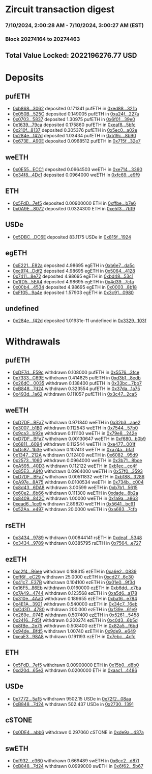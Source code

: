 # Zircuit transaction digest
### 7/10/2024, 2:00:28 AM - 7/10/2024, 3:00:27 AM (EST)
### Block 20274164 to 20274463

## Total Value Locked: 2022196276.77 USD

# Deposits
## pufETH
- [0xb868...3062](https://etherscan.io/address/0xb868aBfa31b26E175FBebF33Ee46203046A53062) deposited 0.171341 pufETH in [0xed88...321b](https://etherscan.io/tx/0xb868aBfa31b26E175FBebF33Ee46203046A53062)
- [0x050B...525C](https://etherscan.io/address/0x050B3a3da309943c505f37c28a5BCc3f3FEd525C) deposited 0.149005 pufETH in [0xa24f...227a](https://etherscan.io/tx/0x050B3a3da309943c505f37c28a5BCc3f3FEd525C)
- [0x0703...5837](https://etherscan.io/address/0x070330e027a3e4327bA69f0c8A1885df4B545837) deposited 1.30975 pufETH in [0x6f01...39e0](https://etherscan.io/tx/0x070330e027a3e4327bA69f0c8A1885df4B545837)
- [0x1639...79ca](https://etherscan.io/address/0x16397F7519a5bD1896D38eEd7011b319947079ca) deposited 0.175860 pufETH in [0xeaf8...5bfc](https://etherscan.io/tx/0x16397F7519a5bD1896D38eEd7011b319947079ca)
- [0x210f...8137](https://etherscan.io/address/0x210ff611f222d794C2586E64B6276C45BAA28137) deposited 0.305376 pufETH in [0x5ec0...a02e](https://etherscan.io/tx/0x210ff611f222d794C2586E64B6276C45BAA28137)
- [0x284e...f42d](https://etherscan.io/address/0x284eb7f7EAc7684786C69457fEFb41297274f42d) deposited 1.03434 pufETH in [0xb19c...8b90](https://etherscan.io/tx/0x284eb7f7EAc7684786C69457fEFb41297274f42d)
- [0x673E...A90E](https://etherscan.io/address/0x673E27F70FdeE6939a158bf7bb83d31fC160A90E) deposited 0.0968512 pufETH in [0x715f...32e7](https://etherscan.io/tx/0x673E27F70FdeE6939a158bf7bb83d31fC160A90E)
## weETH
- [0x0E55...ECC1](https://etherscan.io/address/0x0E55Ce5aBc6d8491A8bd1c576008F8297CCEECC1) deposited 0.0964503 weETH in [0xe714...3360](https://etherscan.io/tx/0x0E55Ce5aBc6d8491A8bd1c576008F8297CCEECC1)
- [0x34f8...4Dc1](https://etherscan.io/address/0x34f8EE457CfEea7Dc1bCbA3a8b4ddfA40eC64Dc1) deposited 0.0964000 weETH in [0xfc69...e9f9](https://etherscan.io/tx/0x34f8EE457CfEea7Dc1bCbA3a8b4ddfA40eC64Dc1)
## ETH
- [0x5FdD...7ef5](https://etherscan.io/address/0x5FdD3d141FBdF53196Ed7C17F75b23AdD77d7ef5) deposited 0.00900000 ETH in [0xffbe...b7e6](https://etherscan.io/tx/0x5FdD3d141FBdF53196Ed7C17F75b23AdD77d7ef5)
- [0x0A9E...8072](https://etherscan.io/address/0x0A9E0Ce7fB4ff63813a6eD73f1AB0d53a54f8072) deposited 0.0324300 ETH in [0xe5f3...7b19](https://etherscan.io/tx/0x0A9E0Ce7fB4ff63813a6eD73f1AB0d53a54f8072)
## USDe
- [0x5DBC...DC6E](https://etherscan.io/address/0x5DBC28567877b16Cc57140Fb0A7636cfE489DC6E) deposited 83.1175 USDe in [0x815f...1924](https://etherscan.io/tx/0x5DBC28567877b16Cc57140Fb0A7636cfE489DC6E)
## egETH
- [0xE221...E82a](https://etherscan.io/address/0xE221790fFAecDeEDbDFF0e155F64C4694E8dE82a) deposited 4.98695 egETH in [0xb6e7...da5c](https://etherscan.io/tx/0xE221790fFAecDeEDbDFF0e155F64C4694E8dE82a)
- [0xc974...Ddf2](https://etherscan.io/address/0xc974D6b9715209cD4491cd6483B2e43bCBdbDdf2) deposited 4.98695 egETH in [0x5064...4128](https://etherscan.io/tx/0xc974D6b9715209cD4491cd6483B2e43bCBdbDdf2)
- [0x7411...8e72](https://etherscan.io/address/0x7411485935FE77a1aE74eC932246a34b8D548e72) deposited 4.98695 egETH in [0xbd48...53c1](https://etherscan.io/tx/0x7411485935FE77a1aE74eC932246a34b8D548e72)
- [0x1fD5...5EA4](https://etherscan.io/address/0x1fD599974F6D05ce3D98870E7018091110485EA4) deposited 4.98695 egETH in [0x4d39...7cfa](https://etherscan.io/tx/0x1fD599974F6D05ce3D98870E7018091110485EA4)
- [0x00b4...4534](https://etherscan.io/address/0x00b431aC318D1b8cafA0544CEf89FAB8f71A4534) deposited 4.98695 egETH in [0x0003...8b18](https://etherscan.io/tx/0x00b431aC318D1b8cafA0544CEf89FAB8f71A4534)
- [0xFf05...9a4e](https://etherscan.io/address/0xFf057D867054a6F8930496f6Efe3DeDDD1e99a4e) deposited 1.57903 egETH in [0x3c91...0980](https://etherscan.io/tx/0xFf057D867054a6F8930496f6Efe3DeDDD1e99a4e)
## undefined
- [0x284e...f42d](https://etherscan.io/address/0x284eb7f7EAc7684786C69457fEFb41297274f42d) deposited 1.01931e-11 undefined in [0x3329...103f](https://etherscan.io/tx/0x284eb7f7EAc7684786C69457fEFb41297274f42d)
# Withdrawals
## pufETH
- [0xDF7d...E59c](https://etherscan.io/address/0xDF7dDAc6D0F22EA270B02FAB07fC221314d7E59c) withdrawn 0.108000 pufETH in [0x5576...3fce](https://etherscan.io/tx/0xDF7dDAc6D0F22EA270B02FAB07fC221314d7E59c)
- [0x7333...C69E](https://etherscan.io/address/0x73331e21486A7F4Bb3616325947cC9C04F1DC69E) withdrawn 0.414825 pufETH in [0xd3b1...8edb](https://etherscan.io/tx/0x73331e21486A7F4Bb3616325947cC9C04F1DC69E)
- [0x26dC...0035](https://etherscan.io/address/0x26dC6a1F7E2C168a1d196c90faC65f61fe730035) withdrawn 0.138400 pufETH in [0x33bc...7bb7](https://etherscan.io/tx/0x26dC6a1F7E2C168a1d196c90faC65f61fe730035)
- [0xB848...7d24](https://etherscan.io/address/0xB8481f328Ae0547089585510902Ae585C79f7d24) withdrawn 0.323554 pufETH in [0x37da...1a75](https://etherscan.io/tx/0xB8481f328Ae0547089585510902Ae585C79f7d24)
- [0x493d...1a62](https://etherscan.io/address/0x493dcb00e4891a8A3794f5091ebE07Fa224a1a62) withdrawn 0.111057 pufETH in [0x3c47...2ca5](https://etherscan.io/tx/0x493dcb00e4891a8A3794f5091ebE07Fa224a1a62)
## weETH
- [0xD7DF...BFa7](https://etherscan.io/address/0xD7DF7E085214743530afF339aFC420c7c720BFa7) withdrawn 0.971840 weETH in [0x32b3...aae2](https://etherscan.io/tx/0xD7DF7E085214743530afF339aFC420c7c720BFa7)
- [0x3007...b1B0](https://etherscan.io/address/0x30077aa69Ce63EcC0E9eC959c3e3CF201CF3b1B0) withdrawn 0.112543 weETH in [0x7544...57b0](https://etherscan.io/tx/0x30077aa69Ce63EcC0E9eC959c3e3CF201CF3b1B0)
- [0x9ca3...b92e](https://etherscan.io/address/0x9ca3C061773687a911e362D874DEe6ee134db92e) withdrawn 0.111100 weETH in [0x79e8...242e](https://etherscan.io/tx/0x9ca3C061773687a911e362D874DEe6ee134db92e)
- [0xD7DF...BFa7](https://etherscan.io/address/0xD7DF7E085214743530afF339aFC420c7c720BFa7) withdrawn 0.00130647 weETH in [0xf680...b0b9](https://etherscan.io/tx/0xD7DF7E085214743530afF339aFC420c7c720BFa7)
- [0x6811...6094](https://etherscan.io/address/0x6811bCF6cf652c9DD34a2A66fDbb064459be6094) withdrawn 0.112544 weETH in [0xe477...001f](https://etherscan.io/tx/0x6811bCF6cf652c9DD34a2A66fDbb064459be6094)
- [0xDc87...1b3e](https://etherscan.io/address/0xDc8707baE82371EBf6285Cc425196150fD5F1b3e) withdrawn 0.107413 weETH in [0xa74a...bfaf](https://etherscan.io/tx/0xDc8707baE82371EBf6285Cc425196150fD5F1b3e)
- [0x1347...212A](https://etherscan.io/address/0x1347cF12eDB88d487561EF0bA522Bfb9ec98212A) withdrawn 0.112400 weETH in [0x6082...95d9](https://etherscan.io/tx/0x1347cF12eDB88d487561EF0bA522Bfb9ec98212A)
- [0x2573...1060](https://etherscan.io/address/0x2573BAD5704dBF2EB052275fBd4b0490D5D01060) withdrawn 0.0964000 weETH in [0x3b71...8bce](https://etherscan.io/tx/0x2573BAD5704dBF2EB052275fBd4b0490D5D01060)
- [0xA595...40D3](https://etherscan.io/address/0xA5956A63f047EC7b6Ac6841d5AE4dC4289df40D3) withdrawn 0.112122 weETH in [0xb1ec...cc4f](https://etherscan.io/tx/0xA5956A63f047EC7b6Ac6841d5AE4dC4289df40D3)
- [0x85E3...A9f0](https://etherscan.io/address/0x85E38D718F126298A4206869f50824145784A9f0) withdrawn 0.0964000 weETH in [0x57f0...3593](https://etherscan.io/tx/0x85E38D718F126298A4206869f50824145784A9f0)
- [0xD7DF...BFa7](https://etherscan.io/address/0xD7DF7E085214743530afF339aFC420c7c720BFa7) withdrawn 0.00511832 weETH in [0xb188...3286](https://etherscan.io/tx/0xD7DF7E085214743530afF339aFC420c7c720BFa7)
- [0xA97e...8A75](https://etherscan.io/address/0xA97e730618644681fbEcaC297696C3727c8d8A75) withdrawn 0.0100534 weETH in [0x734b...c004](https://etherscan.io/tx/0xA97e730618644681fbEcaC297696C3727c8d8A75)
- [0x8d43...6DA8](https://etherscan.io/address/0x8d43134ea52c1597B645Fd6283981f07008f6DA8) withdrawn 3.00599 weETH in [0xb7b1...5615](https://etherscan.io/tx/0x8d43134ea52c1597B645Fd6283981f07008f6DA8)
- [0x60e2...6b66](https://etherscan.io/address/0x60e298AB639C52D6189B0C678fD10AadB01b6b66) withdrawn 0.111300 weETH in [0xdade...8b2a](https://etherscan.io/tx/0x60e298AB639C52D6189B0C678fD10AadB01b6b66)
- [0x8409...842C](https://etherscan.io/address/0x8409BE8Aedc057D59cC7B0d53aBcE88590BB842C) withdrawn 1.00000 weETH in [0x1a9a...a863](https://etherscan.io/tx/0x8409BE8Aedc057D59cC7B0d53aBcE88590BB842C)
- [0xead6...1ce9](https://etherscan.io/address/0xead6605b9E105E28bd35e9F494131C10c1281ce9) withdrawn 2.89820 weETH in [0x5641...bc91](https://etherscan.io/tx/0xead6605b9E105E28bd35e9F494131C10c1281ce9)
- [0x52Aa...e497](https://etherscan.io/address/0x52Aa899454998Be5b000Ad077a46Bbe360F4e497) withdrawn 20.0000 weETH in [0xa683...7cfb](https://etherscan.io/tx/0x52Aa899454998Be5b000Ad077a46Bbe360F4e497)
## rsETH
- [0x3434...9789](https://etherscan.io/address/0x34349c5569e7B846c3558961552D2202760A9789) withdrawn 0.00844141 rsETH in [0xdeaf...5348](https://etherscan.io/tx/0x34349c5569e7B846c3558961552D2202760A9789)
- [0x3434...9789](https://etherscan.io/address/0x34349c5569e7B846c3558961552D2202760A9789) withdrawn 0.0385795 rsETH in [0x7564...e727](https://etherscan.io/tx/0x34349c5569e7B846c3558961552D2202760A9789)
## ezETH
- [0xc2f4...B6ee](https://etherscan.io/address/0xc2f432F83E1dC5459311fcB8A4E8c7353cBeB6ee) withdrawn 0.188315 ezETH in [0xa6e2...0839](https://etherscan.io/tx/0xc2f432F83E1dC5459311fcB8A4E8c7353cBeB6ee)
- [0xff6f...eC29](https://etherscan.io/address/0xff6fF9CbDEA089564ac6597D1A28C34202bAeC29) withdrawn 25.0000 ezETH in [0xcd27...6c30](https://etherscan.io/tx/0xff6fF9CbDEA089564ac6597D1A28C34202bAeC29)
- [0x41c7...E37B](https://etherscan.io/address/0x41c75dE9837B49cc34Da8374FE45E8a104b5E37B) withdrawn 0.104100 ezETH in [0x01e0...9f3d](https://etherscan.io/tx/0x41c75dE9837B49cc34Da8374FE45E8a104b5E37B)
- [0x16F5...86Eb](https://etherscan.io/address/0x16F5daDDD1D175f64B872aCaAba0fdAE4D1c86Eb) withdrawn 0.0160000 ezETH in [0xb6dd...c7ba](https://etherscan.io/tx/0x16F5daDDD1D175f64B872aCaAba0fdAE4D1c86Eb)
- [0x7A49...4744](https://etherscan.io/address/0x7A493Be5c2ce014cD049Bf178a1ac0Db1B434744) withdrawn 0.123568 ezETH in [0xa5d6...a178](https://etherscan.io/tx/0x7A493Be5c2ce014cD049Bf178a1ac0Db1B434744)
- [0x310e...4Aa0](https://etherscan.io/address/0x310e38502657a470f3c4Ab2E91d2c535403F4Aa0) withdrawn 0.189655 ezETH in [0xba16...e784](https://etherscan.io/tx/0x310e38502657a470f3c4Ab2E91d2c535403F4Aa0)
- [0x4E1A...3921](https://etherscan.io/address/0x4E1A6117623d4fAE3A0ACe9121dDa8001Ac83921) withdrawn 0.540000 ezETH in [0x34c7...16eb](https://etherscan.io/tx/0x4E1A6117623d4fAE3A0ACe9121dDa8001Ac83921)
- [0xCd3D...4780](https://etherscan.io/address/0xCd3D3c55DF7ec8AF6D92e7D26ad94F3396de4780) withdrawn 200.000 ezETH in [0xf39e...61e9](https://etherscan.io/tx/0xCd3D3c55DF7ec8AF6D92e7D26ad94F3396de4780)
- [0x269e...074B](https://etherscan.io/address/0x269e07Eac18b3681F3447263C28A766457Ff074B) withdrawn 0.507400 ezETH in [0x5261...5458](https://etherscan.io/tx/0x269e07Eac18b3681F3447263C28A766457Ff074B)
- [0x2416...Fd5f](https://etherscan.io/address/0x241658c4Dc2f251A09be1A2F15eB764dfa47Fd5f) withdrawn 0.200274 ezETH in [0xc0d3...6b5d](https://etherscan.io/tx/0x241658c4Dc2f251A09be1A2F15eB764dfa47Fd5f)
- [0x8fBe...2e75](https://etherscan.io/address/0x8fBe4031141Eaf6280D36d515335E4D450452e75) withdrawn 0.508400 ezETH in [0x82a5...f6bd](https://etherscan.io/tx/0x8fBe4031141Eaf6280D36d515335E4D450452e75)
- [0x94de...Bfd5](https://etherscan.io/address/0x94de0A3c7cf28cB09B1F848Fd6014E311b9BBfd5) withdrawn 1.00740 ezETH in [0x9de9...e649](https://etherscan.io/tx/0x94de0A3c7cf28cB09B1F848Fd6014E311b9BBfd5)
- [0xeaE3...98A8](https://etherscan.io/address/0xeaE30b4CBbd4D32FFb18b43193f7008Da34598A8) withdrawn 0.191193 ezETH in [0x7ebc...4cfc](https://etherscan.io/tx/0xeaE30b4CBbd4D32FFb18b43193f7008Da34598A8)
## ETH
- [0x5FdD...7ef5](https://etherscan.io/address/0x5FdD3d141FBdF53196Ed7C17F75b23AdD77d7ef5) withdrawn 0.00900000 ETH in [0x15b0...d8b0](https://etherscan.io/tx/0x5FdD3d141FBdF53196Ed7C17F75b23AdD77d7ef5)
- [0xd20d...65e3](https://etherscan.io/address/0xd20df854b25c5cBF38724308941bb00D022A65e3) withdrawn 0.0200000 ETH in [0xaac1...4486](https://etherscan.io/tx/0xd20df854b25c5cBF38724308941bb00D022A65e3)
## USDe
- [0x7772...5af5](https://etherscan.io/address/0x7772e14Acc07BbC8fEAC62134450bb96C9B75af5) withdrawn 9502.15 USDe in [0x72f2...08aa](https://etherscan.io/tx/0x7772e14Acc07BbC8fEAC62134450bb96C9B75af5)
- [0xB848...7d24](https://etherscan.io/address/0xB8481f328Ae0547089585510902Ae585C79f7d24) withdrawn 502.437 USDe in [0x2730...1391](https://etherscan.io/tx/0xB8481f328Ae0547089585510902Ae585C79f7d24)
## cSTONE
- [0x0DE4...abb6](https://etherscan.io/address/0x0DE41526Bf8848B29d7f5520039C7F696916abb6) withdrawn 0.297060 cSTONE in [0xde9a...437a](https://etherscan.io/tx/0x0DE41526Bf8848B29d7f5520039C7F696916abb6)
## swETH
- [0xf932...e360](https://etherscan.io/address/0xf9320CE469C806b52A137c8265b28aFa861ae360) withdrawn 0.669489 swETH in [0x6cc2...d87f](https://etherscan.io/tx/0xf9320CE469C806b52A137c8265b28aFa861ae360)
- [0xB848...7d24](https://etherscan.io/address/0xB8481f328Ae0547089585510902Ae585C79f7d24) withdrawn 0.0999000 swETH in [0x6f62...5b67](https://etherscan.io/tx/0xB8481f328Ae0547089585510902Ae585C79f7d24)
